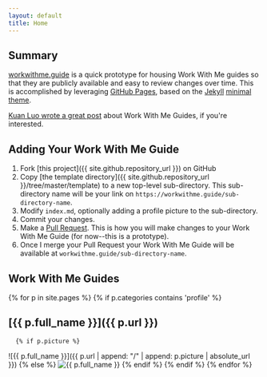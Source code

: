 ```yaml
---
layout: default
title: Home
---
```


## Summary

[workwithme.guide](./) is a quick prototype for housing Work With Me guides so that they are publicly available and easy to review changes over time. This is accomplished by leveraging [GitHub Pages](https://pages.github.com/), based on the [Jekyll](https://jekyllrb.com/) [minimal theme](https://github.com/pages-themes/minimal).

[Kuan Luo wrote a great post](https://www.cockroachlabs.com/blog/how-to-work-with-me/) about Work With Me Guides, if you're interested.

## Adding Your Work With Me Guide

1. Fork [this project]({{ site.github.repository_url }}) on GitHub
2. Copy [the template directory]({{ site.github.repository_url }}/tree/master/template) to a new top-level sub-directory. This sub-directory name will be your link on `https://workwithme.guide/sub-directory-name`.
3. Modify `index.md`, optionally adding a profile picture to the sub-directory.
4. Commit your changes.
5. Make a [Pull Request](https://help.github.com/articles/about-pull-requests/). This is how you will make changes to your Work With Me Guide (for now--this is a prototype).
6. Once I merge your Pull Request your Work With Me Guide will be available at `workwithme.guide/sub-directory-name`.


## Work With Me Guides

{% for p in site.pages %}
    {% if p.categories contains 'profile' %}
## [{{ p.full_name }}]({{ p.url }})
      {% if p.picture %}
![{{ p.full_name }}]({{ p.url | append: "/" | append: p.picture | absolute_url }})
      {% else %} 
![{{ p.full_name }}](https://upload.wikimedia.org/wikipedia/commons/7/7c/Profile_avatar_placeholder_large.png)
      {% endif %}
   {% endif %}
{% endfor %}

